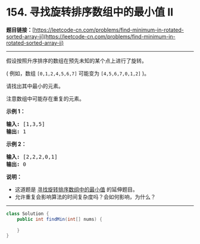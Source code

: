 # 154. 寻找旋转排序数组中的最小值 II

**题目链接：**[https://leetcode-cn.com/problems/find-minimum-in-rotated-sorted-array-ii](https://leetcode-cn.com/problems/find-minimum-in-rotated-sorted-array-ii)

---

<div class="content__1Y2H">
 <div class="notranslate">
  <p>假设按照升序排序的数组在预先未知的某个点上进行了旋转。</p> 
  <p>( 例如，数组&nbsp;<code>[0,1,2,4,5,6,7]</code> <strong> </strong>可能变为&nbsp;<code>[4,5,6,7,0,1,2]</code>&nbsp;)。</p> 
  <p>请找出其中最小的元素。</p> 
  <p>注意数组中可能存在重复的元素。</p> 
  <p><strong>示例 1：</strong></p> 
  <pre class="language-text"><strong>输入:</strong> [1,3,5]
<strong>输出:</strong> 1</pre> 
  <p><strong>示例&nbsp;2：</strong></p> 
  <pre class="language-text"><strong>输入:</strong> [2,2,2,0,1]
<strong>输出:</strong> 0</pre> 
  <p><strong>说明：</strong></p> 
  <ul> 
   <li>这道题是&nbsp;<a href="https://leetcode-cn.com/problems/find-minimum-in-rotated-sorted-array/description/">寻找旋转排序数组中的最小值</a>&nbsp;的延伸题目。</li> 
   <li>允许重复会影响算法的时间复杂度吗？会如何影响，为什么？</li> 
  </ul> 
 </div>
</div>

---

```java
class Solution {
    public int findMin(int[] nums) {
        
    }
}
```